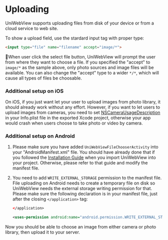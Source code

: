 # Uploading

UniWebView supports uploading files from disk of your device or from a cloud service to web site.

To show a upload field, use the stardard input tag with proper type:

```html
<input type="file" name="filename" accept="image/*">
```

When user click the select file button, UniWebView will prompt the user from where they want to choose a file.
If you specified the "accept" to `image/*` as the sample above, only photo sources and image files will be available. 
You can also change the "accept" type to a wider `*/*`, which will cause all types of files be choosable. 

### Additional setup on iOS

On iOS, if you just want let your user to upload images from photo library, it should already work without any effort. However, if you want to let users to upload images from cameras, you need to set [NSCameraUsageDescription](https://developer.apple.com/library/content/documentation/General/Reference/InfoPlistKeyReference/Articles/CocoaKeys.html#//apple_ref/doc/uid/TP40009251-SW24) in your Info.plist file in the exported Xcode project, otherwise your app would crash when users choose to take photo or video by camera.

### Additional setup on Android

1. Please make sure you have added `UniWebViewFileChooserActivity` into your "AndroidManifest.xml" file. You should have already done that if you followed the [Installation Guide](/latest/installation) when you import UniWebView into your project. Otherwise, please refer to that guide and modify the manifest file.

2. You need to add `WRITE_EXTERNAL_STORAGE` permission to the manifest file. File uploading on Android needs to create a temporary file on disk so UniWebView needs the external storage writing permission for that. Please make sure the following declaration is in your manifest file, just after the closing `</application>` tag:

    ```xml
    </application>

    <uses-permission android:name="android.permission.WRITE_EXTERNAL_STORAGE" />
    ```

Now you should be able to choose an image from either camera or photo library, then upload it to your server.
